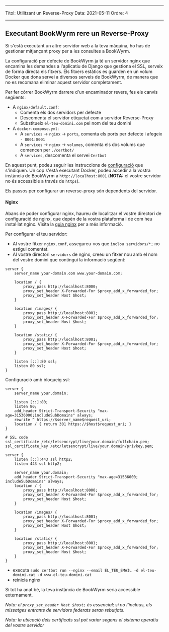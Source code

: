 - - -
Títol: Utilitzant un Reverse-Proxy Data: 2021-05-11 Ordre: 4
- - -

## Executant BookWyrm rere un Reverse-Proxy
Si s'està executant un altre servidor web a la teva màquina, ho has de gestionar mitjançant proxy per a les consultes a BookWyrm.

La configuració per defecte de BookWyrm ja té un servidor nginx que encamina les demandes a l'aplicatiu de Django que gestiona el SSL, serveix de forma directa els fitxers. Els fitxers estàtics es guarden en un volum Docker que dona servei a diversos serveis de BookWyrm, de manera que no es recomana eliminar aquest servidor completament.

Per fer córrer BookWyrm darrere d'un encaminador revers, fes els canvis següents:

- A `nginx/default.conf`:
    - Comenta els dos servidors per defecte
    - Descomenta el servidor etiquetat com a servidor Reverse-Proxy
    - Substitueix `el-teu-domini.com` pel nom del teu domini
- A `docker-compose.yml`:
    - A `services` -> `nginx` -> `ports`, comenta els ports per defecte i afegeix `- 8001:8001`
    - A `services` -> `nginx` -> `volumes`, comenta els dos volums que comencen per `./certbot/`
    - A `services`, descomenta el servei `Certbot`

En aquest punt, podeu seguir les instruccions de [configuració](#server-setup) que s'indiquen. Un cop s'està executant Docker, podeu accedir a la vostra instància de BookWyrm a `http://localhost:8001` (**NOTA:** el vostre servidor no és accessible a través de `https`).

Els passos per configurar un reverse-proxy són dependents del servidor.

#### Nginx

Abans de poder configurar nginx, haureu de localitzar el vostre directori de configuració de nginx, que depèn de la vostra plataforma i de com heu instal·lat nginx. Visita la [guia nginx](http://nginx.org/en/docs/beginners_guide.html) per a més informació.

Per configurar el teu servidor:

- Al vostre fitxer `nginx.conf`, assegureu-vos que `inclou servidors/*;` no estigui comentat.
- Al vostre directori `servidors` de nginx, creeu un fitxer nou amb el nom del vostre domini que contingui la informació següent:

``` { .nginx }
server {
    server_name your-domain.com www.your-domain.com;

    location / {
        proxy_pass http://localhost:8000;
        proxy_set_header X-Forwarded-For $proxy_add_x_forwarded_for;
        proxy_set_header Host $host;
    }

    location /images/ {
        proxy_pass http://localhost:8001;
        proxy_set_header X-Forwarded-For $proxy_add_x_forwarded_for;
        proxy_set_header Host $host;
    }

    location /static/ {
        proxy_pass http://localhost:8001;
        proxy_set_header X-Forwarded-For $proxy_add_x_forwarded_for;
        proxy_set_header Host $host;
    }

    listen [::]:80 ssl;
    listen 80 ssl;
}
```

Configuració amb bloqueig ssl:
``` { .nginx }
server {
    server_name your.domain;

    listen [::]:80;
    listen 80;
    add_header Strict-Transport-Security "max-age=31536000;includeSubDomains" always;
    rewrite ^ https://$server_name$request_uri;
    location / { return 301 https://$host$request_uri; }
}

# SSL code
ssl_certificate /etc/letsencrypt/live/your.domain/fullchain.pem;
ssl_certificate_key /etc/letsencrypt/live/your.domain/privkey.pem;

server {
    listen [::]:443 ssl http2;
    listen 443 ssl http2;

    server_name your.domain;
    add_header Strict-Transport-Security "max-age=31536000; includeSubDomains" always;
    location / {
        proxy_pass http://localhost:8000;
        proxy_set_header X-Forwarded-For $proxy_add_x_forwarded_for;
        proxy_set_header Host $host;
    }

    location /images/ {
        proxy_pass http://localhost:8001;
        proxy_set_header X-Forwarded-For $proxy_add_x_forwarded_for;
        proxy_set_header Host $host;
    }

    location /static/ {
        proxy_pass http://localhost:8001;
        proxy_set_header X-Forwarded-For $proxy_add_x_forwarded_for;
        proxy_set_header Host $host;
    }
}
```
- executa `sudo certbot run --nginx --email EL_TEU_EMAIL -d el-teu-domini.cat -d www.el-teu-domini.cat`
- reinicia nginx

Si tot ha anat bé, la teva instància de BookWyrm seria accessible externament.

*Nota: el `proxy_set_header Host $host;` és essencial; si no l'inclous, els missatges entrants de servidors federats seran rebutjats.*

*Nota: la ubicació dels certificats ssl pot variar segons el sistema operatiu del vostre servidor*


